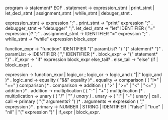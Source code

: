 <!-- prettier-ignore-start -->

program   -> statement* EOF .
statement -> expression_stmt
           | print_stmt
           | let_decl_stmt 
           | assignment_stmt
           | while_stmt
	   | debuger_stmt .

expression_stmt -> expression ";" .
print_stmt      -> "print" expression ";" .
debugger_stmt   -> "debugger" ";".
let_decl_stmt   -> "let" IDENTIFIER ( "=" expression )? ";" .
assignment_stmt -> IDENTIFIER "=" expression ";" .
while_stmt      -> "while" expression block_expr

function_expr -> "function" IDENTIFIER "(" paramList? ") "{" statement* "}" .
paramList     -> IDENTIFIER ( "," IDENTIFIER )* .
block_expr -> "{" statement* "}" .
if_expr    -> "if" expression block_expr else_tail? .
else_tail  -> "else" (if | block_expr) .


expression        -> function_expr | logic_or ;
logic_or          -> logic_and ( "||" logic_and )* .
logic_and         -> equality ( "&&" equality )* .
equality          -> comparison ( ( "!=" | "==" ) comparison )* .
comparison        -> addition ( ( ">" | ">=" | "<" | "<=" ) addition )* .
addition          -> multiplication ( ( "-" | "+" ) multiplication )* .
multiplication    -> unary ( ( "/" | "*" ) unary )* .
unary             -> ( "!" | "-" ) unary
                   | call .
call              -> primary ( "(" arguments? ") )* .
arguments         -> expression ( "," expression )* .
primary           -> NUMBER | STRING | IDENTIFIER
                   | "false" | "true" | "nil"
                   | "(" expression ")"
                   | if_expr 
                   | block_expr.
<!-- prettier-ignore-end -->

